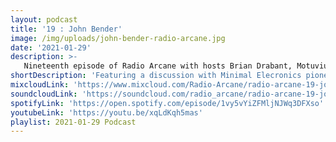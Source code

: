 ```yaml
---
layout: podcast
title: '19 : John Bender'
image: /img/uploads/john-bender-radio-arcane.jpg
date: '2021-01-29'
description: >-
   Nineteenth episode of Radio Arcane with hosts Brian Drabant, Motuvius Rex and Sorrow Vomit : Featuring a discussion with Minimal Elecronics pioneer, John Bender. We talk a bit about the history from his early minimalist lo-fi synth beginnings of the late 70’s and 80’s and play some of the music from this diy legend. Recorded from home studios and a production of Art Sanctuary in Louisville, KY.
shortDescription: 'Featuring a discussion with Minimal Elecronics pioneer, John Bender.'
mixcloudLink: 'https://www.mixcloud.com/Radio-Arcane/radio-arcane-19-john-bender'
soundcloudLink: 'https://soundcloud.com/radio_arcane/radio-arcane-19-john-bender'
spotifyLink: 'https://open.spotify.com/episode/1vy5vYiZFMljNJWq3DFXso'
youtubeLink: 'https://youtu.be/xqLdKqh5mas'
playlist: 2021-01-29 Podcast
---
```

